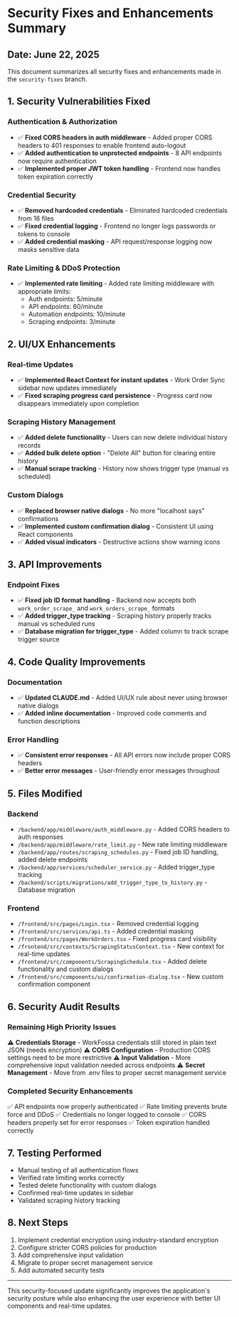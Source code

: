 # Security Fixes and Enhancements Summary

## Date: June 22, 2025

This document summarizes all security fixes and enhancements made in the `security-fixes` branch.

## 1. Security Vulnerabilities Fixed

### Authentication & Authorization
- ✅ **Fixed CORS headers in auth middleware** - Added proper CORS headers to 401 responses to enable frontend auto-logout
- ✅ **Added authentication to unprotected endpoints** - 8 API endpoints now require authentication
- ✅ **Implemented proper JWT token handling** - Frontend now handles token expiration correctly

### Credential Security
- ✅ **Removed hardcoded credentials** - Eliminated hardcoded credentials from 16 files
- ✅ **Fixed credential logging** - Frontend no longer logs passwords or tokens to console
- ✅ **Added credential masking** - API request/response logging now masks sensitive data

### Rate Limiting & DDoS Protection
- ✅ **Implemented rate limiting** - Added rate limiting middleware with appropriate limits:
  - Auth endpoints: 5/minute
  - API endpoints: 60/minute
  - Automation endpoints: 10/minute
  - Scraping endpoints: 3/minute

## 2. UI/UX Enhancements

### Real-time Updates
- ✅ **Implemented React Context for instant updates** - Work Order Sync sidebar now updates immediately
- ✅ **Fixed scraping progress card persistence** - Progress card now disappears immediately upon completion

### Scraping History Management
- ✅ **Added delete functionality** - Users can now delete individual history records
- ✅ **Added bulk delete option** - "Delete All" button for clearing entire history
- ✅ **Manual scrape tracking** - History now shows trigger type (manual vs scheduled)

### Custom Dialogs
- ✅ **Replaced browser native dialogs** - No more "localhost says" confirmations
- ✅ **Implemented custom confirmation dialog** - Consistent UI using React components
- ✅ **Added visual indicators** - Destructive actions show warning icons

## 3. API Improvements

### Endpoint Fixes
- ✅ **Fixed job ID format handling** - Backend now accepts both `work_order_scrape_` and `work_orders_scrape_` formats
- ✅ **Added trigger_type tracking** - Scraping history properly tracks manual vs scheduled runs
- ✅ **Database migration for trigger_type** - Added column to track scrape trigger source

## 4. Code Quality Improvements

### Documentation
- ✅ **Updated CLAUDE.md** - Added UI/UX rule about never using browser native dialogs
- ✅ **Added inline documentation** - Improved code comments and function descriptions

### Error Handling
- ✅ **Consistent error responses** - All API errors now include proper CORS headers
- ✅ **Better error messages** - User-friendly error messages throughout

## 5. Files Modified

### Backend
- `/backend/app/middleware/auth_middleware.py` - Added CORS headers to auth responses
- `/backend/app/middleware/rate_limit.py` - New rate limiting middleware
- `/backend/app/routes/scraping_schedules.py` - Fixed job ID handling, added delete endpoints
- `/backend/app/services/scheduler_service.py` - Added trigger_type tracking
- `/backend/scripts/migrations/add_trigger_type_to_history.py` - Database migration

### Frontend
- `/frontend/src/pages/Login.tsx` - Removed credential logging
- `/frontend/src/services/api.ts` - Added credential masking
- `/frontend/src/pages/WorkOrders.tsx` - Fixed progress card visibility
- `/frontend/src/contexts/ScrapingStatusContext.tsx` - New context for real-time updates
- `/frontend/src/components/ScrapingSchedule.tsx` - Added delete functionality and custom dialogs
- `/frontend/src/components/ui/confirmation-dialog.tsx` - New custom confirmation component

## 6. Security Audit Results

### Remaining High Priority Issues
⚠️ **Credentials Storage** - WorkFossa credentials still stored in plain text JSON (needs encryption)
⚠️ **CORS Configuration** - Production CORS settings need to be more restrictive
⚠️ **Input Validation** - More comprehensive input validation needed across endpoints
⚠️ **Secret Management** - Move from .env files to proper secret management service

### Completed Security Enhancements
✅ API endpoints now properly authenticated
✅ Rate limiting prevents brute force and DDoS
✅ Credentials no longer logged to console
✅ CORS headers properly set for error responses
✅ Token expiration handled correctly

## 7. Testing Performed

- Manual testing of all authentication flows
- Verified rate limiting works correctly
- Tested delete functionality with custom dialogs
- Confirmed real-time updates in sidebar
- Validated scraping history tracking

## 8. Next Steps

1. Implement credential encryption using industry-standard encryption
2. Configure stricter CORS policies for production
3. Add comprehensive input validation
4. Migrate to proper secret management service
5. Add automated security tests

---

This security-focused update significantly improves the application's security posture while also enhancing the user experience with better UI components and real-time updates.